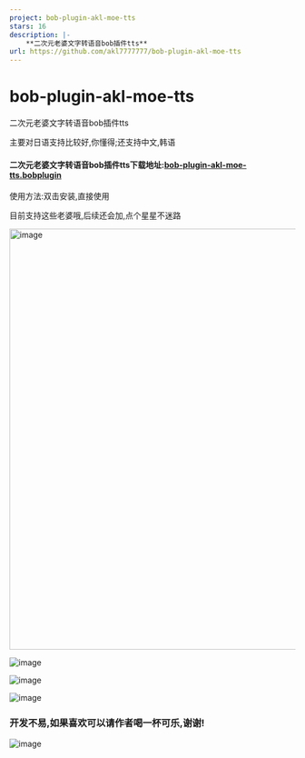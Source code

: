 ```yaml
---
project: bob-plugin-akl-moe-tts
stars: 16
description: |-
    **二次元老婆文字转语音bob插件tts**
url: https://github.com/akl7777777/bob-plugin-akl-moe-tts
---
```


# bob-plugin-akl-moe-tts
二次元老婆文字转语音bob插件tts

主要对日语支持比较好,你懂得;还支持中文,韩语


#### 二次元老婆文字转语音bob插件tts下载地址:[bob-plugin-akl-moe-tts.bobplugin](https://github.com/akl7777777/bob-plugin-akl-moe-tts/releases/download/v0.0.3/bob-plugin-akl-moe-tts_v0.0.3.bobplugin)

使用方法:双击安装,直接使用

目前支持这些老婆哦,后续还会加,点个星星不迷路

<img width="741" alt="image" src="https://user-images.githubusercontent.com/84266551/225871137-eda6e8b6-7b4b-4034-a7ec-5f649fb87a75.png">



![image](https://user-images.githubusercontent.com/84266551/225867297-77c9a603-9322-4cfc-b997-a1b3c5622e0f.png)


![image](https://user-images.githubusercontent.com/84266551/225867323-336adddd-6191-4762-a4c1-f4fccb223a4d.png)


![image](https://user-images.githubusercontent.com/84266551/225867367-a3ba48e9-7100-4ddc-8189-8260801781d4.png)


### 开发不易,如果喜欢可以请作者喝一杯可乐,谢谢!


![image](https://user-images.githubusercontent.com/84266551/219829283-3ed1798e-aeed-4174-bbcb-f93bf3008817.png)

